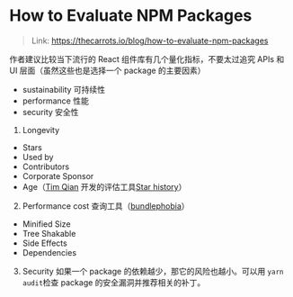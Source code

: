 # How to Evaluate NPM Packages

> Link: https://thecarrots.io/blog/how-to-evaluate-npm-packages

作者建议比较当下流行的 React 组件库有几个量化指标，不要太过追究 APIs 和 UI 层面（虽然这些也是选择一个 package 的主要因素）

- sustainability 可持续性
- performance 性能
- security 安全性

1. Longevity

- Stars
- Used by
- Contributors
- Corporate Sponsor
- Age（[Tim Qian](https://github.com/timqian) 开发的评估工具[Star history](https://star-history.t9t.io/)）

2. Performance
   cost 查询工具（[bundlephobia](https://bundlephobia.com/)）

- Minified Size
- Tree Shakable
- Side Effects
- Dependencies

3. Security
   如果一个 package 的依赖越少，那它的风险也越小。可以用 `yarn audit`检查 package 的安全漏洞并推荐相关的补丁。

